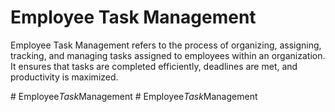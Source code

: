 # Employee Task Management 

Employee Task Management refers to the process of organizing, assigning, tracking, and managing tasks assigned to employees within an organization. It ensures that tasks are completed efficiently, deadlines are met, and productivity is maximized.


#   E m p l o y e e _ T a s k _ M a n a g e m e n t  
 #   E m p l o y e e _ T a s k _ M a n a g e m e n t  
 